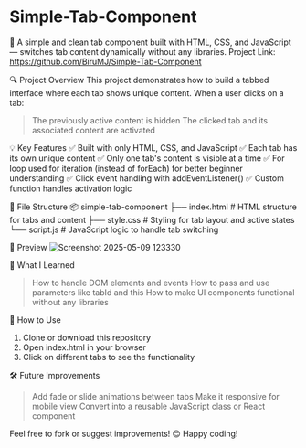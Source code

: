 # Simple-Tab-Component
🧩 A simple and clean tab component built with HTML, CSS, and JavaScript — switches tab content dynamically without any libraries.
Project Link: https://github.com/BiruMJ/Simple-Tab-Component

🔍 Project Overview
This project demonstrates how to build a tabbed interface where each tab shows unique content. When a user clicks on a tab:
> The previously active content is hidden
> The clicked tab and its associated content are activated

💡 Key Features
✅ Built with only HTML, CSS, and JavaScript
✅ Each tab has its own unique content
✅ Only one tab's content is visible at a time
✅ For loop used for iteration (instead of forEach) for better beginner understanding
✅ Click event handling with addEventListener()
✅ Custom function handles activation logic

📁 File Structure
📦 simple-tab-component
├── index.html       # HTML structure for tabs and content
├── style.css        # Styling for tab layout and active states
└── script.js        # JavaScript logic to handle tab switching

📸 Preview
![Screenshot 2025-05-09 123330](https://github.com/user-attachments/assets/f62b40e6-7410-4e39-bf73-1c6d6a57109a)

🧠 What I Learned
> How to handle DOM elements and events
> How to pass and use parameters like tabId and this
> How to make UI components functional without any libraries

🚀 How to Use
1. Clone or download this repository
2. Open index.html in your browser
3. Click on different tabs to see the functionality

🛠️ Future Improvements
> Add fade or slide animations between tabs
> Make it responsive for mobile view
> Convert into a reusable JavaScript class or React component

Feel free to fork or suggest improvements! 😊
Happy coding!

